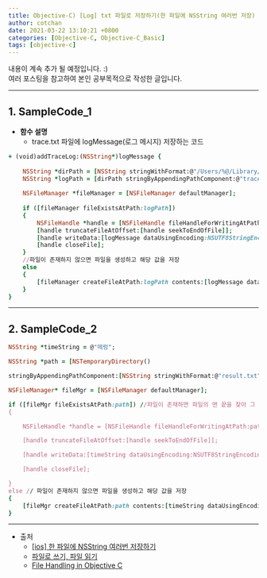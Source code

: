 ```yaml
---
title: Objective-C) [Log] txt 파일로 저장하기(한 파일에 NSString 여러번 저장)
author: cotchan
date: 2021-03-22 13:10:21 +0800
categories: [Objective-C, Objective-C_Basic]
tags: [objective-c]
---
```


내용이 계속 추가 될 예정입니다. :)    
여러 포스팅을 참고하여 본인 공부목적으로 작성한 글입니다.    

---

## 1. SampleCode_1

+ **함수 설명**
  + trace.txt 파일에 logMessage(로그 메시지) 저장하는 코드

```ruby
+ (void)addTraceLog:(NSString*)logMessage {
    
    NSString *dirPath = [NSString stringWithFormat:@"/Users/%@/Library/Group Containers", NSUserName()];
    NSString *logPath = [dirPath stringByAppendingPathComponent:@"trace.txt"];
    
    NSFileManager *fileManager = [NSFileManager defaultManager];
    
    if ([fileManager fileExistsAtPath:logPath])
    {
        NSFileHandle *handle = [NSFileHandle fileHandleForWritingAtPath:logPath];
        [handle truncateFileAtOffset:[handle seekToEndOfFile]];
        [handle writeData:[logMessage dataUsingEncoding:NSUTF8StringEncoding]];
        [handle closeFile];
    }
    //파일이 존재하지 않으면 파일을 생성하고 해당 값을 저장
    else
    {
        [fileManager createFileAtPath:logPath contents:[logMessage dataUsingEncoding:NSUTF8StringEncoding] attributes:nil];
    }
}
```

---

## 2. SampleCode_2

```ruby
NSString *timeString = @"메렁";

NSString *path = [NSTemporaryDirectory()

stringByAppendingPathComponent:[NSString stringWithFormat:@"result.txt"]];

NSFileManager* fileMgr = [NSFileManager defaultManager];

if ([fileMgr fileExistsAtPath:path]) //파일이 존재하면 파일의 맨 끝을 찾아 그 곳에 해당 값을 저장
{

    NSFileHandle *handle = [NSFileHandle fileHandleForWritingAtPath:path];

    [handle truncateFileAtOffset:[handle seekToEndOfFile]];

    [handle writeData:[timeString dataUsingEncoding:NSUTF8StringEncoding]];

    [handle closeFile];

}
else // 파일이 존재하지 않으면 파일을 생성하고 해당 값을 저장
{
    [fileMgr createFileAtPath:path contents:[timeString dataUsingEncoding:NSUTF8StringEncoding] attributes:nil];
}
```

---

+ 출처
  + [[ios] 한 파일에 NSString 여러번 저장하기](https://life-shelter.tistory.com/86)
  + [파일로 쓰기, 파일 읽기](https://nightohl.tistory.com/entry/%ED%8C%8C%EC%9D%BC%EB%A1%9C-%EC%93%B0%EA%B8%B0)
  + [File Handling in Objective C](https://stackoverflow.com/questions/3692556/file-handling-in-objective-c)
